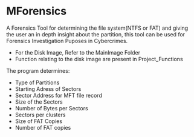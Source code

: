 # MForensics
A Forensics Tool for determining the file system(NTFS or FAT) and giving the user an in depth insight about the partition, this tool can be used for Forensics Investigation Puposes in Cybercrimes.

- For the Disk Image, Refer to the MainImage Folder
- Function relating to the disk image are present in Project_Functions

The program determines:
- Type of Partitions
- Starting Adress of Sectors
- Sector Address for MFT file record
- Size of the Sectors
- Number of Bytes per Sectors
- Sectors per clusters
- Size of FAT Copies
- Number of FAT copies

